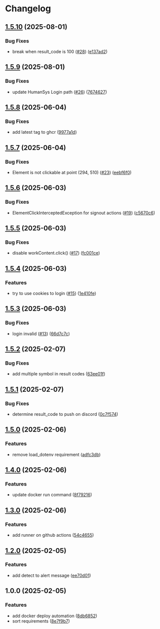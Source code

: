 # Changelog

## [1.5.10](https://github.com/wulukewu/mcl-sign-in-system/compare/v1.5.9...v1.5.10) (2025-08-01)


### Bug Fixes

* break when result_code is 100 ([#28](https://github.com/wulukewu/mcl-sign-in-system/issues/28)) ([e137ad2](https://github.com/wulukewu/mcl-sign-in-system/commit/e137ad2362b7d2f0f9a3f2a5cc8a1b7d59851669))

## [1.5.9](https://github.com/wulukewu/mcl-sign-in-system/compare/v1.5.8...v1.5.9) (2025-08-01)


### Bug Fixes

* update HumanSys Login path ([#26](https://github.com/wulukewu/mcl-sign-in-system/issues/26)) ([7674627](https://github.com/wulukewu/mcl-sign-in-system/commit/76746273a6f1e750cf9b89a54fc5c19586f27be2))

## [1.5.8](https://github.com/wulukewu/mcl-sign-in-system/compare/v1.5.7...v1.5.8) (2025-06-04)


### Bug Fixes

* add latest tag to ghcr ([9977a1d](https://github.com/wulukewu/mcl-sign-in-system/commit/9977a1da6b6ca71c1060a7194e0d3302d47aaadf))

## [1.5.7](https://github.com/wulukewu/mcl-sign-in-system/compare/v1.5.6...v1.5.7) (2025-06-04)


### Bug Fixes

* Element is not clickable at point (294, 510) ([#23](https://github.com/wulukewu/mcl-sign-in-system/issues/23)) ([eebf6f0](https://github.com/wulukewu/mcl-sign-in-system/commit/eebf6f09fd49fec5af28629f33bde5857f1c4b16))

## [1.5.6](https://github.com/wulukewu/mcl-sign-in-system/compare/v1.5.5...v1.5.6) (2025-06-03)


### Bug Fixes

* ElementClickInterceptedException for signout actions ([#19](https://github.com/wulukewu/mcl-sign-in-system/issues/19)) ([c5670c6](https://github.com/wulukewu/mcl-sign-in-system/commit/c5670c6bcd9a113efb103ed992eecc379c630523))

## [1.5.5](https://github.com/wulukewu/mcl-sign-in-system/compare/v1.5.4...v1.5.5) (2025-06-03)


### Bug Fixes

* disable workContent.click() ([#17](https://github.com/wulukewu/mcl-sign-in-system/issues/17)) ([fc001ce](https://github.com/wulukewu/mcl-sign-in-system/commit/fc001ceb5db0ede11dcabd21d9df741ca83aefd3))

## [1.5.4](https://github.com/wulukewu/mcl-sign-in-system/compare/v1.5.3...v1.5.4) (2025-06-03)


### Features

* try to use cookies to login ([#15](https://github.com/wulukewu/mcl-sign-in-system/issues/15)) ([1e410fe](https://github.com/wulukewu/mcl-sign-in-system/commit/1e410fe68d64e008f6dbe6c72e06c53635da8c56))

## [1.5.3](https://github.com/wulukewu/mcl-sign-in-system/compare/v1.5.2...v1.5.3) (2025-06-03)


### Bug Fixes

* login invalid ([#13](https://github.com/wulukewu/mcl-sign-in-system/issues/13)) ([66d7c7c](https://github.com/wulukewu/mcl-sign-in-system/commit/66d7c7caec5eb44724dfe928698eddc8b1c76da0))

## [1.5.2](https://github.com/wulukewu/mcl-sign-in-system/compare/v1.5.1...v1.5.2) (2025-02-07)


### Bug Fixes

* add multiple symbol in result codes ([63ee01f](https://github.com/wulukewu/mcl-sign-in-system/commit/63ee01feb341d05b0b0db7b7cb504e89c90a20c7))

## [1.5.1](https://github.com/wulukewu/mcl-sign-in-system/compare/v1.5.0...v1.5.1) (2025-02-07)


### Bug Fixes

* determine result_code to push on discord ([0c7f574](https://github.com/wulukewu/mcl-sign-in-system/commit/0c7f57435caef3e76178d8fe2c61f2b822b70adc))

## [1.5.0](https://github.com/wulukewu/mcl-sign-in-system/compare/v1.4.0...v1.5.0) (2025-02-06)


### Features

* remove load_dotenv requirement ([adfc3db](https://github.com/wulukewu/mcl-sign-in-system/commit/adfc3db189cc6215f6ede1b9484357757a0b93e1))

## [1.4.0](https://github.com/wulukewu/mcl-sign-in-system/compare/v1.3.0...v1.4.0) (2025-02-06)


### Features

* update docker run command ([8f79216](https://github.com/wulukewu/mcl-sign-in-system/commit/8f7921668d70794a5d4abb666c46d16492c607ad))

## [1.3.0](https://github.com/wulukewu/mcl-sign-in-system/compare/v1.2.0...v1.3.0) (2025-02-06)


### Features

* add runner on github actions ([54c4655](https://github.com/wulukewu/mcl-sign-in-system/commit/54c4655a2ebdf2c7f1e32516c4923ae282d5d83f))

## [1.2.0](https://github.com/wulukewu/mcl-sign-in-system/compare/v1.1.0...v1.2.0) (2025-02-05)


### Features

* add detect to alert message ([ee70d01](https://github.com/wulukewu/mcl-sign-in-system/commit/ee70d014a510f186e0eb417bb552cb0d015910a4))

## 1.0.0 (2025-02-05)


### Features

* add docker deploy automation ([8db6852](https://github.com/wulukewu/mcl-sign-in-system/commit/8db68528ffa06964ada5d406feac24c5ef1fc6f6))
* sort requirements ([8e7f9b7](https://github.com/wulukewu/mcl-sign-in-system/commit/8e7f9b7279e415dac85e1ddca452c4ac064a8877))
